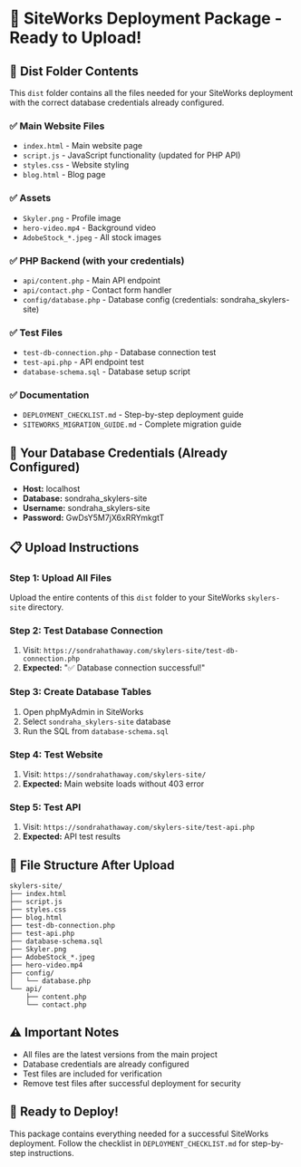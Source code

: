 # 🚀 SiteWorks Deployment Package - Ready to Upload!

## 📁 **Dist Folder Contents**
This `dist` folder contains all the files needed for your SiteWorks deployment with the correct database credentials already configured.

### **✅ Main Website Files**
- `index.html` - Main website page
- `script.js` - JavaScript functionality (updated for PHP API)
- `styles.css` - Website styling
- `blog.html` - Blog page

### **✅ Assets**
- `Skyler.png` - Profile image
- `hero-video.mp4` - Background video
- `AdobeStock_*.jpeg` - All stock images

### **✅ PHP Backend (with your credentials)**
- `api/content.php` - Main API endpoint
- `api/contact.php` - Contact form handler
- `config/database.php` - Database config (credentials: sondraha_skylers-site)

### **✅ Test Files**
- `test-db-connection.php` - Database connection test
- `test-api.php` - API endpoint test
- `database-schema.sql` - Database setup script

### **✅ Documentation**
- `DEPLOYMENT_CHECKLIST.md` - Step-by-step deployment guide
- `SITEWORKS_MIGRATION_GUIDE.md` - Complete migration guide

## 🎯 **Your Database Credentials (Already Configured)**
- **Host:** localhost
- **Database:** sondraha_skylers-site
- **Username:** sondraha_skylers-site
- **Password:** GwDsY5M7jX6xRRYmkgtT

## 📋 **Upload Instructions**

### **Step 1: Upload All Files**
Upload the entire contents of this `dist` folder to your SiteWorks `skylers-site` directory.

### **Step 2: Test Database Connection**
1. Visit: `https://sondrahathaway.com/skylers-site/test-db-connection.php`
2. **Expected:** "✅ Database connection successful!"

### **Step 3: Create Database Tables**
1. Open phpMyAdmin in SiteWorks
2. Select `sondraha_skylers-site` database
3. Run the SQL from `database-schema.sql`

### **Step 4: Test Website**
1. Visit: `https://sondrahathaway.com/skylers-site/`
2. **Expected:** Main website loads without 403 error

### **Step 5: Test API**
1. Visit: `https://sondrahathaway.com/skylers-site/test-api.php`
2. **Expected:** API test results

## 🔧 **File Structure After Upload**
```
skylers-site/
├── index.html
├── script.js
├── styles.css
├── blog.html
├── test-db-connection.php
├── test-api.php
├── database-schema.sql
├── Skyler.png
├── AdobeStock_*.jpeg
├── hero-video.mp4
├── config/
│   └── database.php
└── api/
    ├── content.php
    └── contact.php
```

## ⚠️ **Important Notes**
- All files are the latest versions from the main project
- Database credentials are already configured
- Test files are included for verification
- Remove test files after successful deployment for security

## 🎉 **Ready to Deploy!**
This package contains everything needed for a successful SiteWorks deployment. Follow the checklist in `DEPLOYMENT_CHECKLIST.md` for step-by-step instructions.
